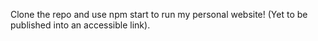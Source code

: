 Clone the repo and use npm start to run my personal website! (Yet to be published into an accessible link).
